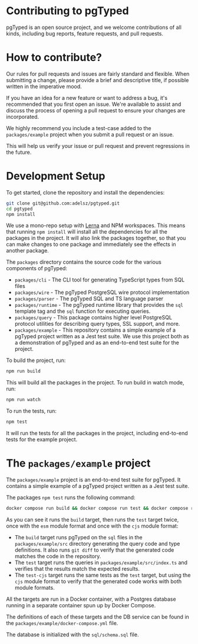 #  Contributing to pgTyped

pgTyped is an open source project, and we welcome contributions of all kinds, including bug reports, feature requests, and pull requests.

# How to contribute?

Our rules for pull requests and issues are fairly standard and flexible. When submitting a change, please provide a brief and descriptive title, if possible written in the imperative mood.

If you have an idea for a new feature or want to address a bug, it's recommended that you first open an issue. We're available to assist and discuss the process of opening a pull request to ensure your changes are incorporated.

We highly recommend you include a test-case added to the `packages/example` project when you submit a pull request or an issue.

This will help us verify your issue or pull request and prevent regressions in the future.

# Development Setup

To get started, clone the repository and install the dependencies:

```bash
git clone git@github.com:adelsz/pgtyped.git
cd pgtyped
npm install
```

We use a mono-repo setup with [Lerna](https://lernajs.io/) and NPM workspaces.
This means that running `npm install` will install all the dependencies for all the packages in the project.
It will also link the packages together, so that you can make changes to one package and immediately see the effects in another package.

The `packages` directory contains the source code for the various components of pgTyped:

- `packages/cli` - The CLI tool for generating TypeScript types from SQL files
- `packages/wire` - The pgTyped PostgreSQL wire protocol implementation
- `packages/parser` - The pgTyped SQL and TS language parser
- `packages/runtime` - The pgTyped runtime library that provides the `sql` template tag and the `sql` function for executing queries.
- `packages/query` - This package contains higher level PostgreSQL protocol utilities for describing query types, SSL support, and more.
- `packages/example` - This repository contains a simple example of a pgTyped project written as a Jest test suite. We use this project both as a demonstration of pgTyped and as an end-to-end test suite for the project.

To build the project, run:

```bash
npm run build
```

This will build all the packages in the project. To run build in watch mode, run:

```bash
npm run watch
```

To run the tests, run:

```bash
npm test
```

It will run the tests for all the packages in the project, including end-to-end tests for the example project.

# The `packages/example` project

The `packages/example` project is an end-to-end test suite for pgTyped. It contains a simple example of a pgTyped project written as a Jest test suite.

The packages `npm test` runs the following command:

```bash
docker compose run build && docker compose run test && docker compose run test-cjs
```

As you can see it runs the `build` target, then runs the `test` target twice, once with the `esm` module format and once with the `cjs` module format:
- The `build` target runs pgTyped on the `sql` files in the `packages/example/src` directory generating the query code and type definitions. It also runs `git diff` to verify that the generated code matches the code in the repository.
- The `test` target runs the queries in `packages/example/src/index.ts` and verifies that the results match the expected results.
- The `test-cjs` target runs the same tests as the `test` target, but using the `cjs` module format to verify that the generated code works with both module formats.

All the targets are run in a Docker container, with a Postgres database running in a separate container spun up by Docker Compose.

The definitions of each of these targets and the DB service can be found in the `packages/example/docker-compose.yml` file.

The database is initialized with the `sql/schema.sql` file.
